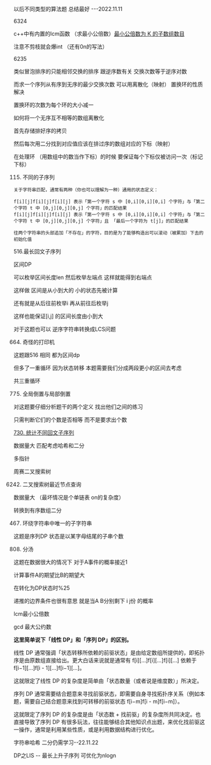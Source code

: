以后不同类型的算法题 总结最好 ---2022.11.11



6324

c++中有内置的lcm函数 （求最小公倍数）[最小公倍数为 K 的子数组数目](https://leetcode.cn/submissions/detail/381735803/)

注意不剪枝就会爆int （还有0n的写法）



6235

类似冒泡排序的只能相邻交换的排序 跟逆序数有关 交换次数等于逆序对数

而求一个序列从有序到无序的最少交换次数 可以用离散化（映射） 置换环的性质解决

置换环的次数为每个环的大小减一



如何将一个无序互不相等的数组离散化

首先存储排好序的拷贝

然后每次用二分找到对应值应该在排过序的数组对应的下标（映射）

在处理环 （用数组中的数当作下标）的时候 要保证每个下标仅被访问一次（标记下标）





115. 不同的子序列

    关于字符串匹配，通常有两种（你也可以理解为一种）通用的状态定义：
    
    f[i][j]f[i][j]f[i][j] 表示「第一个字符 s 中 [0,i][0,i][0,i] 个字符」与「第二个字符 t 中 [0,j][0,j][0,j] 个字符」的匹配结果
    f[i][j]f[i][j]f[i][j] 表示「第一个字符 s 中 [0,i][0,i][0,i] 个字符」与「第二个字符 t 中 [0,j][0,j][0,j] 个字符」且 「最后一个字符为 t[j]」的匹配结果
    
    往两个字符串的头部追加「不存在」的字符，目的是为了能够构造出可以滚动（被累加）下去的初始化值



516.最长回文子序列

区间DP

可以枚举区间长度len 然后枚举左端点 这样就能得到右端点

这样做 区间是从小到大的 小的状态先被计算

还有就是从后往前枚举i 再从前往后枚举j

这样也能保证[i,j] 的区间长度由小到大

对于这题也可以 	逆序字符串转换成LCS问题



664. 奇怪的打印机

这题跟516 相同 都为区间dp

但多了一重循环 因为状态转移 本题需要我们分成两段更小的区间去考虑

共三重循环



775. 全局倒置与局部倒置

对这题要仔细分析题干的两个定义 找出他们之间的练习

只需判断它们的个数是否相等 而不是要求出个数



[730. 统计不同回文子序列](https://leetcode.cn/submissions/detail/382876718/)

数据量大 匹配考虑哈希和二分

多指针



周赛二叉搜索树

6242. 二叉搜索树最近节点查询

数据量大 （最坏情况是个单链表 on的复杂度）

 转换到有序数组二分



467. 环绕字符串中唯一的子字符串

这题是序列DP 状态是以某字母结尾的子串个数



808. 分汤

这题在数据很大的情况下 对于A事件的概率接近1 

计算事件A的期望比B的期望大

在转化为DP状态时%25

递推的边界条件也很有意思 就是当A B分别剩下 i j份 的概率



lcm最小公倍数 

gcd 最大公约数





**这里简单说下「线性 DP」和「序列 DP」的区别。**

线性 DP 通常强调「状态转移所依赖的前驱状态」是由给定数组所提供的，即拓扑序是由原数组直接给出。更大白话来说就是通常有 f[i][...]f[i][...]f[i][...] 依赖于 f[i−1][...]f[i - 1][...]f[i−1][...]。

这就限定了线性 DP 的复杂度是简单由「状态数量（或者说是维度数）」所决定。

序列 DP 通常需要结合题意来寻找前驱状态，即需要自身寻找拓扑序关系（例如本题，需要自己结合题意来找到可转移的前驱状态 f[i−m]f[i - m]f[i−m]）。

这就限定了序列 DP 的复杂度是由「状态数 + 找前驱」的复杂度所共同决定。也直接导致了序列 DP 有很多玩法，往往能够结合其他知识点出题，来优化找前驱这一操作，通常是利用某些性质，或是利用数据结构进行优化。



字符串哈希 二分仍需学习--22.11.22





DP之LIS -- 最长上升子序列 可优化为nlogn



